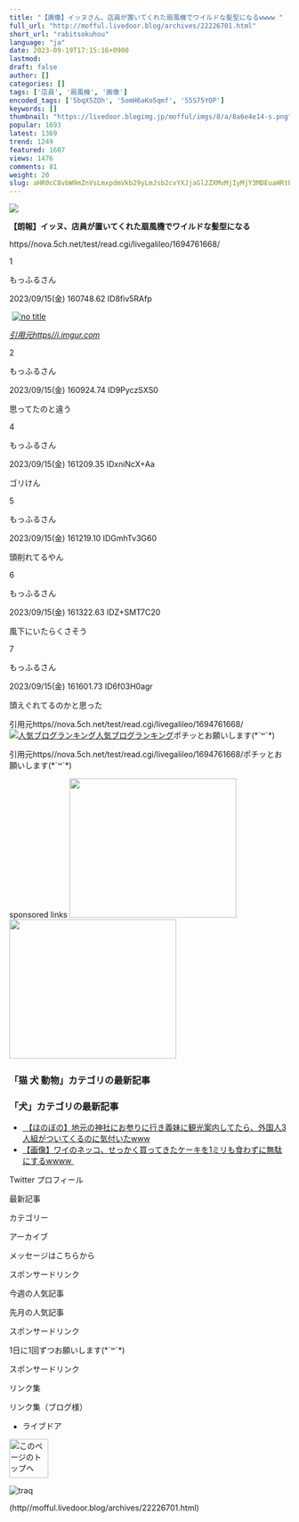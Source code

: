 ```yaml
---
title: "【画像】イッヌさん、店員が置いてくれた扇風機でワイルドな髪型になるwwww "
full_url: "http://mofful.livedoor.blog/archives/22226701.html"
short_url: "rabitsokuhou"
language: "ja"
date: 2023-09-19T17:15:16+0900
lastmod: 
draft: false
author: []
categories: []
tags: ['店員', '扇風機', '画像']
encoded_tags: ['5bqX5ZOh', '5omH6aKo5qmf', '55S75YOP']
keywords: []
thumbnail: "https://livedoor.blogimg.jp/mofful/imgs/8/a/8a6e4e14-s.png"
popular: 1693
latest: 1369
trend: 1249
featured: 1607
views: 1476
comments: 81
weight: 20
slug: aHR0cC8vbW9mZnVsLmxpdmVkb29yLmJsb2cvYXJjaGl2ZXMvMjIyMjY3MDEuaHRtbA==
---
```


![](https://livedoor.blogimg.jp/mofful/imgs/8/a/8a6e4e14-s.png)

<div><p><b><p>【朗報】イッヌ、店員が置いてくれた扇風機でワイルドな髪型になる</p></b> https//nova.5ch.net/test/read.cgi/livegalileo/1694761668/</p><p class='t_h'>1 <p>もっふるさん</p> <p> 2023/09/15(金) 160748.62 ID8fiv5RAfp</p></p> <a href='https//livedoor.blogimg.jp/mofful/imgs/f/0/f0536b7a.png' target='_blank'><img src='https//livedoor.blogimg.jp/mofful/imgs/f/0/f0536b7a.png' alt='no title' class='image pict' border='0' hspace='5'></a><a title='' target='_blank' href='https//i.imgur.com/k16l620.png'><i><p>引用元https//i.imgur.com</p></i></a><p class='t_h'>2 <p>もっふるさん</p> <p> 2023/09/15(金) 160924.74 ID9PyczSXS0</p></p> <p class='t_b'> 思ってたのと違う </p> <p class='t_h'>4 <p>もっふるさん</p> <p> 2023/09/15(金) 161209.35 IDxniNcX+Aa</p></p> <p class='t_b'> ゴリけん </p> <p class='t_h'>5 <p>もっふるさん</p> <p> 2023/09/15(金) 161219.10 IDGmhTv3G60</p></p> <p class='t_b'> 頭削れてるやん </p> <p class='t_h'>6 <p>もっふるさん</p> <p> 2023/09/15(金) 161322.63 IDZ+SMT7C20</p></p> <p class='t_b'> 風下にいたらくさそう </p> <p class='t_h'>7 <p>もっふるさん</p> <p> 2023/09/15(金) 161601.73 ID6f03H0agr</p></p> <p class='t_b'> 頭えぐれてるのかと思った </p> 引用元https//nova.5ch.net/test/read.cgi/livegalileo/1694761668/<a href='//blog.with2.net/link/?2036932'><img src='https//blog.with2.net/img/banner/banner_21.gif' title='人気ブログランキング'></a><a href='//blog.with2.net/link/?2036932'>人気ブログランキング</a>ポチッとお願いします(*´꒳`*)<img border='0' width='1' height='1' src='https//www11.a8.net/0.gif?a8mat=3BDUGQ+4RHMA+2HOM+BS629' alt=''> <p>引用元https//nova.5ch.net/test/read.cgi/livegalileo/1694761668/ポチッとお願いします(*´꒳`*)</p> <p></p>sponsored links <a href='https//clicks.affstrack.com/c?m=7814&c=586147'><img src='https//ads.affstrack.com/i/7814?c=586147' width='300' height='250'></a> <a href='https//px.a8.net/svt/ejp?a8mat=3NPCW9+6P4KS2+54ZG+609HT' rel='nofollow'> <img border='0' width='300' height='250' alt='' src='https//www23.a8.net/svt/bgt?aid=221212809405&wid=001&eno=01&mid=s00000023974001009000&mc=1'></a> <img border='0' width='1' height='1' src='https//www14.a8.net/0.gif?a8mat=3NPCW9+6P4KS2+54ZG+609HT' alt=''> <h3>「猫 犬 動物」カテゴリの最新記事</h3> <ul id='ldblog_related_articles_28a424ba_135453'></ul> <h3>「犬」カテゴリの最新記事</h3> <ul id='ldblog_related_articles_28a424ba_141614'></ul> <ul></ul> <p id='ad2'></p> <p class='article-option' id='article-options'> </p> <ul class='article-pager'><li class='prev'><a href='http//mofful.livedoor.blog/archives/22195136.html' title='【ほのぼの】地元の神社にお参りに行き義妹に観光案内してたら、外国人3人組がついてくるのに気付いたwww'>&nbsp【ほのぼの】地元の神社にお参りに行き義妹に観光案内してたら、外国人3人組がついてくるのに気付いたwww</a></li><li class='next both'><a href='http//mofful.livedoor.blog/archives/22212447.html' title='【画像】ワイのネッコ、せっかく買ってきたケーキを1ミリも食わずに無駄にするwwww'>【画像】ワイのネッコ、せっかく買ってきたケーキを1ミリも食わずに無駄にするwwww&nbsp</a></li> </ul> <p class='sidetitle'>Twitter プロフィール</p><p class='sidetop'></p> <p class='sidebottom'></p> <p class='sidetitle'>最新記事</p> <p class='sidetop'></p> <p class='sidebottom'></p> <p class='sidetitle'>カテゴリー</p> <p class='sidetop'></p> <p class='sidebottom'></p> <p class='sidetitle'>アーカイブ</p> <p class='sidetop'></p> <p class='sidebottom'></p> <p class='plugin-calendar_default sidewrapper' id='calendarplugin-245427'> </p> <p class='sidetitle'>メッセージはこちらから</p> <p class='sidetop'></p> <p class='sidebottom'></p> <p class='sidetitle'>スポンサードリンク</p> <p class='sidetop'></p> <p class='sidebottom'></p> <p class='sidetitle'>今週の人気記事</p> <p class='sidetop'></p> <p class='sidebottom'></p> <p class='sidetitle'>先月の人気記事</p> <p class='sidetop'></p> <p class='sidebottom'></p> <p class='sidetitle'>スポンサードリンク</p> <p class='sidetop'></p> <p class='sidebottom'></p> <p class='sidetitle'>1日に1回ずつお願いします(*´꒳`*)</p> <p class='sidetop'></p> <p class='sidebottom'></p> <p class='sidetitle'></p> <p class='sidetop'></p> <p class='sidebottom'></p> <p class='sidetitle'>スポンサードリンク</p> <p class='sidetop'></p> <p class='sidebottom'></p> <p class='sidetitle'>リンク集</p> <p class='sidetop'></p> <p class='sidebottom'></p> <p class='sidetitle'></p> <p class='sidetop'></p> <p class='sidebottom'></p> <p class='sidetitle'>リンク集（ブログ様）</p> <p class='sidetop'></p> <p class='sidebottom'></p> <ul id='ld-services'> <li id='blog-powered'><a href='https//blog.livedoor.com/'><img src='https//parts.blog.livedoor.jp/img/usr/cmn/logo_blog_premium.png?v=20230905' width='81' height='17' alt='ライブドアブログ'></a></li> </ul> <p class='to-pagetop'><a href='#'><img src='https//parts.blog.livedoor.jp/img/usr/default_2012/common/to_pagetop.png' width='70' height='70' alt='このページのトップヘ'></a></p> <img src='https//t.blog.livedoor.jp/u.gif' alt='traq'> </div>

(http//mofful.livedoor.blog/archives/22226701.html)
